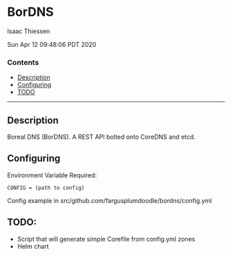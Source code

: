 
# BorDNS
Isaac Thiessen

Sun Apr 12 09:48:06 PDT 2020


### Contents
- [Description](##Description)
- [Configuring](##Configuring)
- [TODO](##TODO)

---------------------------------------------------


## Description
  Boreal DNS (BorDNS). A REST API bolted onto CoreDNS and etcd.   

## Configuring
Environment Variable Required: 

  `CONFIG = (path to config)`

Config example in src/github.com/fargusplumdoodle/bordns/config.yml

## TODO:
- Script that will generate simple Corefile from config.yml zones
- Helm chart

